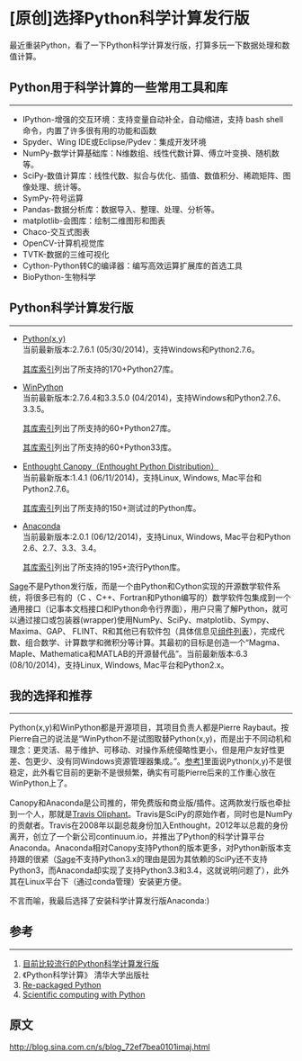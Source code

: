 # [原创]选择Python科学计算发行版
最近重装Python，看了一下Python科学计算发行版，打算多玩一下数据处理和数值计算。

Python用于科学计算的一些常用工具和库
------------------------------------

------------------------------------------------------------------------

-   IPython-增强的交互环境：支持变量自动补全，自动缩进，支持 bash shell
    命令，内置了许多很有用的功能和函数
-   Spyder、Wing IDE或Eclipse/Pydev：集成开发环境
-   NumPy-数学计算基础库：N维数组、线性代数计算、傅立叶变换、随机数等。
-   SciPy-数值计算库：线性代数、拟合与优化、插值、数值积分、稀疏矩阵、图像处理、统计等。
-   SymPy-符号运算
-   Pandas-数据分析库：数据导入、整理、处理、分析等。
-   matplotlib-会图库：绘制二维图形和图表
-   Chaco-交互式图表
-   OpenCV-计算机视觉库
-   TVTK-数据的三维可视化
-   Cython-Python转C的编译器：编写高效运算扩展库的首选工具
-   BioPython-生物科学

  

Python科学计算发行版
--------------------

------------------------------------------------------------------------

-   [Python(x,y)](https://code.google.com/p/pythonxy/)  
     当前最新版本:2.7.6.1 (05/30/2014)<span
    style="font-size: 13.63636302948px; line-height: 19.0909080505371px;">，支持Windows和Python2.7.6</span>。  

    [其库索引](https://code.google.com/p/pythonxy/wiki/StandardPlugins)列出了所支持的170+Python27库。
-   [WinPython](http://winpython.sourceforge.net/)  
     当前最新版本:2.7.6.4和3.3.5.0
    (04/2014)，支持Windows和Python2.7.6、3.3.5。  

    [其库索引](http://sourceforge.net/p/winpython/wiki/PackageIndex_27/)列出了所支持的60+Python27库。  

    [其库索引](http://sourceforge.net/p/winpython/wiki/PackageIndex_33/)列出了所支持的60+Python33库。
-   [Enthought Canopy（Enthought Python
    Distribution）](https://store.enthought.com/)  
     当前最新版本:1.4.1 (06/11/2014)，支持Linux, Windows,
    Mac平台和Python2.7.6。  

    [其库索引](https://www.enthought.com/products/canopy/package-index/)列出了所支持的150+测试过的Python库。
-   [Anaconda](https://store.continuum.io/cshop/anaconda/)  
     当前最新版本:2.0.1 (06/12/2014)，支持Linux, Windows,
    Mac平台和Python 2.6、2.7、3.3、3.4。  

    [其库索引](http://docs.continuum.io/anaconda/pkg-docs.html)列出了所支持的195+流行Python库。

  

[Sage](http://sagemath.org/)不是Python发行版，而是一个由Python和Cython实现的开源数学软件系统，将很多已有的（C
、C++、Fortran和Python编写的）数学软件包集成到一个通用接口（记事本文档接口和IPython命令行界面），用户只需了解Python，就可以通过接口或包装器(wrapper)使用NumPy、SciPy、matplotlib、Sympy、Maxima、GAP、
FLINT、R和其他已有软件包（具体信息见[组件列表](http://www.sagemath.org/links-components.html)），完成代数、组合数学、计算数学和微积分等计算。其最初的目标是创造一个“Magma、Maple、Mathematica和MATLAB的开源替代品”。当前最新版本:6.3
(08/10/2014)，支持Linux, Windows, Mac平台和Python2.x。

  

我的选择和推荐
--------------

------------------------------------------------------------------------

Python(x,y)和WinPython都是开源项目，其项目负责人都是Pierre
Raybaut。按Pierre自己的说法是“WinPython不是试图取替Python(x,y)，而是出于不同动机和理念：更灵活、易于维护、可移动、对操作系统侵略性更小，但是用户友好性更差、包更少、没有同Windows资源管理器集成。”。[参考1](http://blog.csdn.net/rumswell/article/details/8927603)<span
style="font-size: 13.63636302948px; line-height: 19.0909080505371px;">里面说Python(x,y)不是很稳定，此外看它目前的更新不是很频繁，确实有可能Pierre后来的工作重心放在WinPython上了。</span>

  

Canopy和Anaconda是公司推的，带免费版和商业版/插件。这两款发行版也牵扯到一个人，那就是[Travis
Oliphant](/in/teoliphant)。Travis是SciPy的原始作者，同时也是NumPy的贡献者。Travis在2008年以副总裁身份加入Enthought，2012年以总裁的身份离开，创立了一个新公司continuum.io，并推出了Python的科学计算平台Anaconda。Anaconda相对Canopy支持Python的版本更多，对Python新版本支持跟的很紧（[Sage](http://sagemath.org/)不支持Python3.x的理由是因为其依赖的SciPy还不支持Python3，而Anaconda却实现了支持Python3.3和3.4，这就说明问题了），此外其在Linux平台下（通过conda管理）安装更方便。  
  

不言而喻，我最后选择了安装科学计算发行版Anaconda:)  
  
参考
----

------------------------------------------------------------------------

1.  [目前比较流行的Python科学计算发行版](http://blog.csdn.net/rumswell/article/details/8927603)
2.  《Python科学计算》 清华大学出版社
3.  [Re-packaged
    Python](http://blog.csdn.net/stereohomology/article/details/19750083)
4.  [Scientific computing with
    Python](http://www.scientificpython.net/index.html)


## 原文
http://blog.sina.com.cn/s/blog_72ef7bea0101imaj.html
